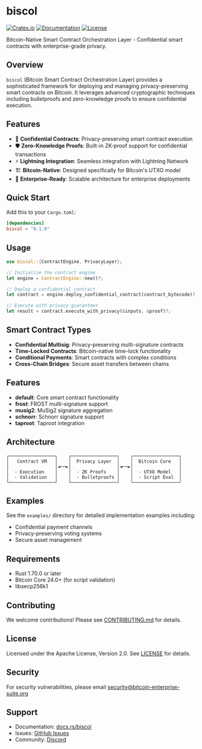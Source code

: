# biscol

[![Crates.io](https://img.shields.io/crates/v/biscol.svg)](https://crates.io/crates/biscol)
[![Documentation](https://docs.rs/biscol/badge.svg)](https://docs.rs/biscol)
[![License](https://img.shields.io/badge/license-Apache--2.0-blue.svg)](LICENSE)

Bitcoin-Native Smart Contract Orchestration Layer - Confidential smart contracts with enterprise-grade privacy.

## Overview

`biscol` (Bitcoin Smart Contract Orchestration Layer) provides a sophisticated framework for deploying and managing privacy-preserving smart contracts on Bitcoin. It leverages advanced cryptographic techniques including bulletproofs and zero-knowledge proofs to ensure confidential execution.

## Features

- 🔐 **Confidential Contracts**: Privacy-preserving smart contract execution
- 🛡️ **Zero-Knowledge Proofs**: Built-in ZK-proof support for confidential transactions
- ⚡ **Lightning Integration**: Seamless integration with Lightning Network
- 🏗️ **Bitcoin-Native**: Designed specifically for Bitcoin's UTXO model
- 🔧 **Enterprise-Ready**: Scalable architecture for enterprise deployments

## Quick Start

Add this to your `Cargo.toml`:

```toml
[dependencies]
biscol = "0.1.0"
```

## Usage

```rust
use biscol::{ContractEngine, PrivacyLayer};

// Initialize the contract engine
let engine = ContractEngine::new()?;

// Deploy a confidential contract
let contract = engine.deploy_confidential_contract(contract_bytecode)?;

// Execute with privacy guarantees
let result = contract.execute_with_privacy(&inputs, &proof)?;
```

## Smart Contract Types

- **Confidential Multisig**: Privacy-preserving multi-signature contracts
- **Time-Locked Contracts**: Bitcoin-native time-lock functionality
- **Conditional Payments**: Smart contracts with complex conditions
- **Cross-Chain Bridges**: Secure asset transfers between chains

## Features

- **default**: Core smart contract functionality
- **frost**: FROST multi-signature support
- **musig2**: MuSig2 signature aggregation
- **schnorr**: Schnorr signature support
- **taproot**: Taproot integration

## Architecture

```
┌─────────────────┐    ┌─────────────────┐    ┌─────────────────┐
│   Contract VM   │    │  Privacy Layer  │    │  Bitcoin Core   │
│                 │◄──►│                 │◄──►│                 │
│  - Execution    │    │  - ZK Proofs    │    │  - UTXO Model   │
│  - Validation   │    │  - Bulletproofs │    │  - Script Eval  │
└─────────────────┘    └─────────────────┘    └─────────────────┘
```

## Examples

See the `examples/` directory for detailed implementation examples including:
- Confidential payment channels
- Privacy-preserving voting systems
- Secure asset management

## Requirements

- Rust 1.70.0 or later
- Bitcoin Core 24.0+ (for script validation)
- libsecp256k1

## Contributing

We welcome contributions! Please see [CONTRIBUTING.md](../../CONTRIBUTING.md) for details.

## License

Licensed under the Apache License, Version 2.0. See [LICENSE](LICENSE) for details.

## Security

For security vulnerabilities, please email security@bitcoin-enterprise-suite.org

## Support

- Documentation: [docs.rs/biscol](https://docs.rs/biscol)
- Issues: [GitHub Issues](https://github.com/bitcoin-enterprise-suite/bitcoin-enterprise-suite/issues)
- Community: [Discord](https://discord.gg/bitcoin-enterprise-suite)